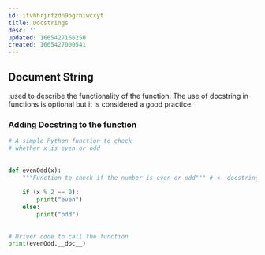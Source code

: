 ```yaml
---
id: itvhhrjrfzdn9ogrhiwcxyt
title: Docstrings
desc: ''
updated: 1665427166250
created: 1665427000541
---
```

## Document String
:used to describe the functionality of the function. The use of docstring in functions is optional but it is considered a good practice.

### Adding Docstring to the function
```python
# A simple Python function to check
# whether x is even or odd
 
 
def evenOdd(x):
    """Function to check if the number is even or odd""" # <- docstring
     
    if (x % 2 == 0):
        print("even")
    else:
        print("odd")
 
 
# Driver code to call the function
print(evenOdd.__doc__)
```